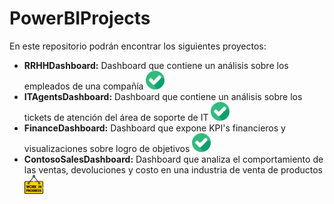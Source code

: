 # PowerBIProjects

En este repositorio podrán encontrar los siguientes proyectos:

- **RRHHDashboard:** Dashboard que contiene un análisis sobre los empleados de una compañía  <img src="https://github.com/esmartdie/Multimedia/blob/main/IMAGES/Examples/checked.png" width="30px" height="30px">
- **ITAgentsDashboard:** Dashboard que contiene un análisis sobre los tickets de atención del área de soporte de IT <img src="https://github.com/esmartdie/Multimedia/blob/main/IMAGES/Examples/checked.png" width="30px" height="30px">
- **FinanceDashboard:** Dashboard que expone KPI's financieros y visualizaciones sobre logro de objetivos <img src="https://github.com/esmartdie/Multimedia/blob/main/IMAGES/Examples/checked.png" width="30px" height="30px">
- **ContosoSalesDashboard:** Dashboard que analiza el comportamiento de las ventas, devoluciones y costo en una industria de venta de productos <img src="https://github.com/esmartdie/Multimedia/blob/main/IMAGES/Examples/work-in-progress.png" width="30px" height="30px">
